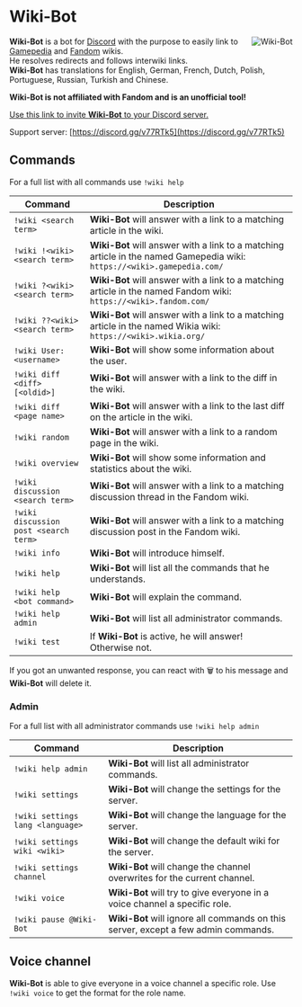 # Wiki-Bot
<a href="https://discordbots.org/bot/461189216198590464"><img align="right" src="https://discordbots.org/api/widget/461189216198590464.svg" alt="Wiki-Bot"></a>
**Wiki-Bot** is a bot for [Discord](https://discordapp.com/) with the purpose to easily link to [Gamepedia](https://www.gamepedia.com/) and [Fandom](https://www.fandom.com/) wikis.
<br>He resolves redirects and follows interwiki links.
<br>**Wiki-Bot** has translations for English, German, French, Dutch, Polish, Portuguese, Russian, Turkish and Chinese.

**Wiki-Bot is not affiliated with Fandom and is an unofficial tool!**

[Use this link to invite **Wiki-Bot** to your Discord server.](https://discordapp.com/oauth2/authorize?client_id=461189216198590464&permissions=268954689&scope=bot)

Support server: [https://discord.gg/v77RTk5](https://discord.gg/v77RTk5)

## Commands
For a full list with all commands use `!wiki help`

| Command | Description |
| --- | --- |
| `!wiki <search term>` | **Wiki-Bot** will answer with a link to a matching article in the wiki. |
| `!wiki !<wiki> <search term>` | **Wiki-Bot** will answer with a link to a matching article in the named Gamepedia wiki: `https://<wiki>.gamepedia.com/` |
| `!wiki ?<wiki> <search term>` | **Wiki-Bot** will answer with a link to a matching article in the named Fandom wiki: `https://<wiki>.fandom.com/` |
| `!wiki ??<wiki> <search term>` | **Wiki-Bot** will answer with a link to a matching article in the named Wikia wiki: `https://<wiki>.wikia.org/` |
| `!wiki User:<username>` | **Wiki-Bot** will show some information about the user. |
| `!wiki diff <diff> [<oldid>]` | **Wiki-Bot** will answer with a link to the diff in the wiki. |
| `!wiki diff <page name>` | **Wiki-Bot** will answer with a link to the last diff on the article in the wiki. |
| `!wiki random` | **Wiki-Bot** will answer with a link to a random page in the wiki. |
| `!wiki overview` | **Wiki-Bot** will show some information and statistics about the wiki. |
| `!wiki discussion <search term>` | **Wiki-Bot** will answer with a link to a matching discussion thread in the Fandom wiki.
| `!wiki discussion post <search term>` | **Wiki-Bot** will answer with a link to a matching discussion post in the Fandom wiki.
| `!wiki info` | **Wiki-Bot** will introduce himself. |
| `!wiki help` | **Wiki-Bot** will list all the commands that he understands. |
| `!wiki help <bot command>` | **Wiki-Bot** will explain the command. |
| `!wiki help admin` | **Wiki-Bot** will list all administrator commands. |
| `!wiki test` | If **Wiki-Bot** is active, he will answer! Otherwise not. |

If you got an unwanted response, you can react with 🗑️ to his message and **Wiki-Bot** will delete it.

### Admin
For a full list with all administrator commands use `!wiki help admin`

| Command | Description |
| --- | --- |
| `!wiki help admin` | **Wiki-Bot** will list all administrator commands. |
| `!wiki settings` | **Wiki-Bot** will change the settings for the server. |
| `!wiki settings lang <language>` | **Wiki-Bot** will change the language for the server. |
| `!wiki settings wiki <wiki>` | **Wiki-Bot** will change the default wiki for the server. |
| `!wiki settings channel` | **Wiki-Bot** will change the channel overwrites for the current channel. |
| `!wiki voice` | **Wiki-Bot** will try to give everyone in a voice channel a specific role. |
| `!wiki pause @Wiki-Bot` | **Wiki-Bot** will ignore all commands on this server, except a few admin commands. |

## Voice channel
**Wiki-Bot** is able to give everyone in a voice channel a specific role. Use `!wiki voice` to get the format for the role name.
